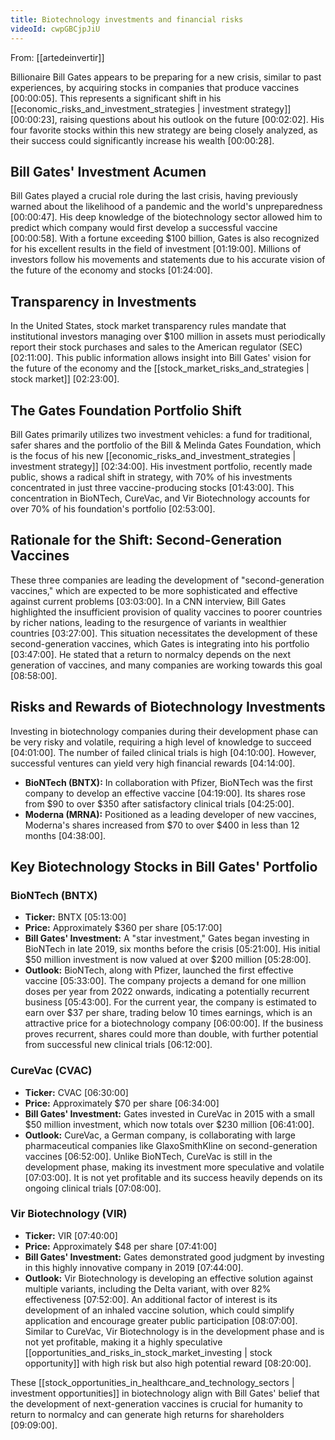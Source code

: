 ```yaml
---
title: Biotechnology investments and financial risks
videoId: cwpGBCjpJiU
---
```


From: [[artedeinvertir]] <br/> 

Billionaire Bill Gates appears to be preparing for a new crisis, similar to past experiences, by acquiring stocks in companies that produce vaccines <a class="yt-timestamp" data-t="00:00:05">[00:00:05]</a>. This represents a significant shift in his [[economic_risks_and_investment_strategies | investment strategy]] <a class="yt-timestamp" data-t="00:00:23">[00:00:23]</a>, raising questions about his outlook on the future <a class="yt-timestamp" data-t="00:02:02">[00:02:02]</a>. His four favorite stocks within this new strategy are being closely analyzed, as their success could significantly increase his wealth <a class="yt-timestamp" data-t="00:00:28">[00:00:28]</a>.

## Bill Gates' Investment Acumen

Bill Gates played a crucial role during the last crisis, having previously warned about the likelihood of a pandemic and the world's unpreparedness <a class="yt-timestamp" data-t="00:00:47">[00:00:47]</a>. His deep knowledge of the biotechnology sector allowed him to predict which company would first develop a successful vaccine <a class="yt-timestamp" data-t="00:00:58">[00:00:58]</a>. With a fortune exceeding $100 billion, Gates is also recognized for his excellent results in the field of investment <a class="yt-timestamp" data-t="01:19:00">[01:19:00]</a>. Millions of investors follow his movements and statements due to his accurate vision of the future of the economy and stocks <a class="yt-timestamp" data-t="01:24:00">[01:24:00]</a>.

## Transparency in Investments

In the United States, stock market transparency rules mandate that institutional investors managing over $100 million in assets must periodically report their stock purchases and sales to the American regulator (SEC) <a class="yt-timestamp" data-t="02:11:00">[02:11:00]</a>. This public information allows insight into Bill Gates' vision for the future of the economy and the [[stock_market_risks_and_strategies | stock market]] <a class="yt-timestamp" data-t="02:23:00">[02:23:00]</a>.

## The Gates Foundation Portfolio Shift

Bill Gates primarily utilizes two investment vehicles: a fund for traditional, safer shares and the portfolio of the Bill & Melinda Gates Foundation, which is the focus of his new [[economic_risks_and_investment_strategies | investment strategy]] <a class="yt-timestamp" data-t="02:34:00">[02:34:00]</a>. His investment portfolio, recently made public, shows a radical shift in strategy, with 70% of his investments concentrated in just three vaccine-producing stocks <a class="yt-timestamp" data-t="01:43:00">[01:43:00]</a>. This concentration in BioNTech, CureVac, and Vir Biotechnology accounts for over 70% of his foundation's portfolio <a class="yt-timestamp" data-t="02:53:00">[02:53:00]</a>.

## Rationale for the Shift: Second-Generation Vaccines

These three companies are leading the development of "second-generation vaccines," which are expected to be more sophisticated and effective against current problems <a class="yt-timestamp" data-t="03:03:00">[03:03:00]</a>. In a CNN interview, Bill Gates highlighted the insufficient provision of quality vaccines to poorer countries by richer nations, leading to the resurgence of variants in wealthier countries <a class="yt-timestamp" data-t="03:27:00">[03:27:00]</a>. This situation necessitates the development of these second-generation vaccines, which Gates is integrating into his portfolio <a class="yt-timestamp" data-t="03:47:00">[03:47:00]</a>. He stated that a return to normalcy depends on the next generation of vaccines, and many companies are working towards this goal <a class="yt-timestamp" data-t="08:58:00">[08:58:00]</a>.

## Risks and Rewards of Biotechnology Investments

Investing in biotechnology companies during their development phase can be very risky and volatile, requiring a high level of knowledge to succeed <a class="yt-timestamp" data-t="04:01:00">[04:01:00]</a>. The number of failed clinical trials is high <a class="yt-timestamp" data-t="04:10:00">[04:10:00]</a>. However, successful ventures can yield very high financial rewards <a class="yt-timestamp" data-t="04:14:00">[04:14:00]</a>.

*   **BioNTech (BNTX):** In collaboration with Pfizer, BioNTech was the first company to develop an effective vaccine <a class="yt-timestamp" data-t="04:19:00">[04:19:00]</a>. Its shares rose from $90 to over $350 after satisfactory clinical trials <a class="yt-timestamp" data-t="04:25:00">[04:25:00]</a>.
*   **Moderna (MRNA):** Positioned as a leading developer of new vaccines, Moderna's shares increased from $70 to over $400 in less than 12 months <a class="yt-timestamp" data-t="04:38:00">[04:38:00]</a>.

## Key Biotechnology Stocks in Bill Gates' Portfolio

### BioNTech (BNTX)

*   **Ticker:** BNTX <a class="yt-timestamp" data-t="05:13:00">[05:13:00]</a>
*   **Price:** Approximately $360 per share <a class="yt-timestamp" data-t="05:17:00">[05:17:00]</a>
*   **Bill Gates' Investment:** A "star investment," Gates began investing in BioNTech in late 2019, six months before the crisis <a class="yt-timestamp" data-t="05:21:00">[05:21:00]</a>. His initial $50 million investment is now valued at over $200 million <a class="yt-timestamp" data-t="05:28:00">[05:28:00]</a>.
*   **Outlook:** BioNTech, along with Pfizer, launched the first effective vaccine <a class="yt-timestamp" data-t="05:33:00">[05:33:00]</a>. The company projects a demand for one million doses per year from 2022 onwards, indicating a potentially recurrent business <a class="yt-timestamp" data-t="05:43:00">[05:43:00]</a>. For the current year, the company is estimated to earn over $37 per share, trading below 10 times earnings, which is an attractive price for a biotechnology company <a class="yt-timestamp" data-t="06:00:00">[06:00:00]</a>. If the business proves recurrent, shares could more than double, with further potential from successful new clinical trials <a class="yt-timestamp" data-t="06:12:00">[06:12:00]</a>.

### CureVac (CVAC)

*   **Ticker:** CVAC <a class="yt-timestamp" data-t="06:30:00">[06:30:00]</a>
*   **Price:** Approximately $70 per share <a class="yt-timestamp" data-t="06:34:00">[06:34:00]</a>
*   **Bill Gates' Investment:** Gates invested in CureVac in 2015 with a small $50 million investment, which now totals over $230 million <a class="yt-timestamp" data-t="06:41:00">[06:41:00]</a>.
*   **Outlook:** CureVac, a German company, is collaborating with large pharmaceutical companies like GlaxoSmithKline on second-generation vaccines <a class="yt-timestamp" data-t="06:52:00">[06:52:00]</a>. Unlike BioNTech, CureVac is still in the development phase, making its investment more speculative and volatile <a class="yt-timestamp" data-t="07:03:00">[07:03:00]</a>. It is not yet profitable and its success heavily depends on its ongoing clinical trials <a class="yt-timestamp" data-t="07:08:00">[07:08:00]</a>.

### Vir Biotechnology (VIR)

*   **Ticker:** VIR <a class="yt-timestamp" data-t="07:40:00">[07:40:00]</a>
*   **Price:** Approximately $48 per share <a class="yt-timestamp" data-t="07:41:00">[07:41:00]</a>
*   **Bill Gates' Investment:** Gates demonstrated good judgment by investing in this highly innovative company in 2019 <a class="yt-timestamp" data-t="07:44:00">[07:44:00]</a>.
*   **Outlook:** Vir Biotechnology is developing an effective solution against multiple variants, including the Delta variant, with over 82% effectiveness <a class="yt-timestamp" data-t="07:52:00">[07:52:00]</a>. An additional factor of interest is its development of an inhaled vaccine solution, which could simplify application and encourage greater public participation <a class="yt-timestamp" data-t="08:07:00">[08:07:00]</a>. Similar to CureVac, Vir Biotechnology is in the development phase and is not yet profitable, making it a highly speculative [[opportunities_and_risks_in_stock_market_investing | stock opportunity]] with high risk but also high potential reward <a class="yt-timestamp" data-t="08:20:00">[08:20:00]</a>.

These [[stock_opportunities_in_healthcare_and_technology_sectors | investment opportunities]] in biotechnology align with Bill Gates' belief that the development of next-generation vaccines is crucial for humanity to return to normalcy and can generate high returns for shareholders <a class="yt-timestamp" data-t="09:09:00">[09:09:00]</a>.